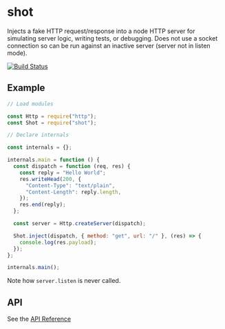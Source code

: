 # shot

Injects a fake HTTP request/response into a node HTTP server for simulating server logic, writing tests, or debugging. Does not use a socket
connection so can be run against an inactive server (server not in listen mode).

[![Build Status](https://travis-ci.org/hapijs/shot.svg?branch=v3-commercial)](https://travis-ci.org/hapijs/shot)

## Example

```javascript
// Load modules

const Http = require("http");
const Shot = require("shot");

// Declare internals

const internals = {};

internals.main = function () {
  const dispatch = function (req, res) {
    const reply = "Hello World";
    res.writeHead(200, {
      "Content-Type": "text/plain",
      "Content-Length": reply.length,
    });
    res.end(reply);
  };

  const server = Http.createServer(dispatch);

  Shot.inject(dispatch, { method: "get", url: "/" }, (res) => {
    console.log(res.payload);
  });
};

internals.main();
```

Note how `server.listen` is never called.

## API

See the [API Reference](API.md)
